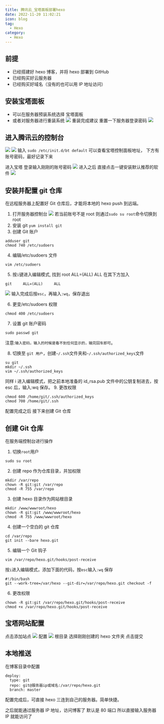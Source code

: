 ```yaml
---
title: 腾讯云_宝塔面板部署hexo
date: 2022-11-20 11:02:21
icon: blog
tag:
  - Hexo
category:
  - Hexo
---
```


## 前提

- 已经搭建好 hexo 博客，并将 hexo 部署到 GitHub
- 已经购买好云服务器
- 已经购买好域名（没有的也可以用 IP 地址访问）

## 安装宝塔面板

- 可以在服务器预装系统选择 宝塔面板
- 或者对服务器进行重装系统
  ![](https://lmy-1311156074.cos.ap-nanjing.myqcloud.com/test/QQ截图20221120095748.png)
  重装完成建议 重置一下服务器登录密码
  ![](https://lmy-1311156074.cos.ap-nanjing.myqcloud.com/test/QQ截图20221120100041.png)

## 进入腾讯云的控制台

![](https://lmy-1311156074.cos.ap-nanjing.myqcloud.com/test/QQ截图20221120100225.png)
![](https://lmy-1311156074.cos.ap-nanjing.myqcloud.com/test/QQ截图20221120100345.png)
输入 `sudo /etc/init.d/bt default` 可以查看宝塔控制面板地址，
下方有账号密码，最好记录下来

进入宝塔 登录输入刚刚的账号密码
![](https://lmy-1311156074.cos.ap-nanjing.myqcloud.com/test/QQ截图20221120100753.png)
进入之后 直接点击一键安装默认推荐的软件
![](https://lmy-1311156074.cos.ap-nanjing.myqcloud.com/test/9b27621822492f5e864a38f1a14a4cfa.png)

## 安装并配置 git 仓库

在远程服务器上配置好 Git 仓库后，才能将本地的 hexo push 到远端。

1. 打开服务器控制台
   ![](https://lmy-1311156074.cos.ap-nanjing.myqcloud.com/test/QQ截图20221120101422.png)
   若当前账号不是 root 则通过`sudo su root`命令切换到 root
2. 安装 git
   `yum install git`
3. 创建 Git 账户

```
adduser git
chmod 740 /etc/sudoers
```

4. 编辑/etc/sudoers 文件

```
vim /etc/sudoers
```

5. 按`i`键进入编辑模式, 找到 root ALL=(ALL) ALL 在其下方加入

```
git     ALL=(ALL)     ALL
```

![](https://lmy-1311156074.cos.ap-nanjing.myqcloud.com/test/QQ截图20221120101955.png)
输入完成后按`esc`，再输入`:wq`，保存退出

6. 更变/etc/sudoers 权限

```
chmod 400 /etc/sudoers
```

7. 设置 git 账户密码

```
sudo passwd git
```

注意:`输入密码，输入的时候是看不到任何显示的，输完回车即可`。

8. 切换至 `git 用户`，创建`~/.ssh`文件夹和`~/.ssh/authorized_keys`文件

```
su git
mkdir ~/.ssh
vim ~/.ssh/authorized_keys
```

同样 i 进入编辑模式，把之前本地准备的 id_rsa.pub 文件中的公钥复制进去，按 esc 后，输入:wq 保存。 9. 更改权限

```
chmod 600 /home/git/.ssh/authorized_keys
chmod 700 /home/git/.ssh
```

配置完成之后 接下来创建 Git 仓库

## 创建 Git 仓库

在服务端控制台进行操作

1. 切换`root`用户

```
sudo su root
```

2. 创建 repo 作为仓库目录，并加权限

```
mkdir /var/repo
chown -R git:git /var/repo
chmod -R 755 /var/repo
```

3. 创建 hexo 目录作为网站根目录

```
mkdir /www/wwwroot/hexo
chown -R git:git /www/wwwroot/hexo
chmod -R 755 /www/wwwroot/hexo
```

4. 创建一个空白的 git 仓库

```
cd /var/repo
git init --bare hexo.git
```

5. 编辑一个 Git 钩子

```
vim /var/repo/hexo.git/hooks/post-receive
```

按`i`进入编辑模式，添加下面的代码，按`esc`输入`:wq` 保存

```
#!/bin/bash
git --work-tree=/var/hexo --git-dir=/var/repo/hexo.git checkout -f
```

6. 更改权限

```
chown -R git:git /var/repo/hexo.git/hooks/post-receive
chmod +x /var/repo/hexo.git/hooks/post-receive
```

## 宝塔网站配置

点击添加站点
![](https://lmy-1311156074.cos.ap-nanjing.myqcloud.com/test/QQ截图20221120103418.png)
配置
![](https://lmy-1311156074.cos.ap-nanjing.myqcloud.com/test/QQ截图20221120103313.png)
根目录 选择刚刚创建的 hexo 文件夹
点击提交

## 本地推送

在博客目录中配置

```
deploy:
  type: git
  repo: git@服务器ip或域名:/var/repo/hexo.git
  branch: master
```

配置完成后，可直接 hexo 三连到自己的服务器。简单快捷。

之后就能通过服务器 IP 地址，访问博客了 默认是 80 端口
所以直接输入服务器 IP 就能访问了

